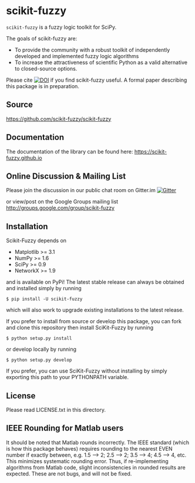 scikit-fuzzy
============

`scikit-fuzzy` is a fuzzy logic toolkit for SciPy.

The goals of scikit-fuzzy are:
* To provide the community with a robust toolkit of independently developed and
  implemented fuzzy logic algorithms
* To increase the attractiveness of scientific Python as a valid alternative to
  closed-source options.

Please cite [![DOI](https://zenodo.org/badge/8872608.svg)](https://zenodo.org/badge/latestdoi/8872608)
if you find scikit-fuzzy useful.  A formal paper describing this package is in
preparation.

Source
------

https://github.com/scikit-fuzzy/scikit-fuzzy

Documentation
-------------

The documentation of the library can be found here: https://scikit-fuzzy.github.io

Online Discussion & Mailing List
--------------------------------

Please join the discussion in our public chat room on Gitter.im
[![Gitter](https://badges.gitter.im/JoinChat.svg)](https://gitter.im/scikit-fuzzy/scikit-fuzzy?utm_source=badge&utm_medium=badge&utm_campaign=pr-badge&utm_content=badge)

or view/post on the Google Groups mailing list
http://groups.google.com/group/scikit-fuzzy

Installation
------------

Scikit-Fuzzy depends on
  
  * Matplotlib >= 3.1
  * NumPy >= 1.6
  * SciPy >= 0.9
  * NetworkX >= 1.9

and is available on PyPi! The latest stable release can always be obtained
and installed simply by running

    $ pip install -U scikit-fuzzy

which will also work to upgrade existing installations to the latest release.


If you prefer to install from source or develop this package, you can fork and
clone this repository then install SciKit-Fuzzy by running

	$ python setup.py install

or develop locally by running

	$ python setup.py develop

If you prefer, you can use SciKit-Fuzzy without installing by simply exporting
this path to your PYTHONPATH variable.

License
-------

Please read LICENSE.txt in this directory.

IEEE Rounding for Matlab users
------------------------------

It should be noted that Matlab rounds incorrectly. The IEEE standard (which is
how this package behaves) requires rounding to the nearest EVEN number if
exactly between, e.g. 1.5 --> 2; 2.5 --> 2; 3.5 --> 4; 4.5 --> 4, etc. This
minimizes systematic rounding error. Thus, if re-implementing algorithms from
Matlab code, slight inconsistencies in rounded results are expected. These are
not bugs, and will not be fixed.
